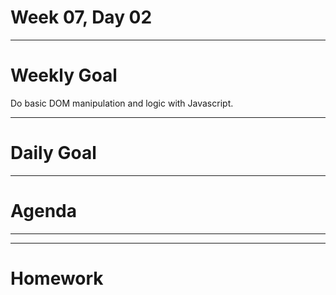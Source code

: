# Week 07, Day 02

---

# Weekly Goal

Do basic DOM manipulation and logic with Javascript.

---

# Daily Goal



---

# Agenda

---

---

# Homework
